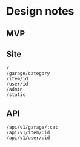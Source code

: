 Design notes
============

MVP
---

Site
----
    /
    /garage/category
    /item/id
    /user/id
    /admin
    /static

API
---
    /api/v1/garage/:cat
    /api/v1/item/:id
    /api/v1/user/:id
